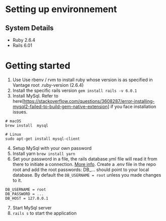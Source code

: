 # Setting up environnement

## System Details
- Ruby 2.6.4
- Rails 6.01

# Getting started
1. Use Use rbenv / rvm to install ruby whose version is as specified in Vantage root .ruby-version (2.6.4)
2. Install the specific rails version `gem install rails -v 6.0.1`
3. Install MySql. Refer to here[https://stackoverflow.com/questions/3608287/error-installing-mysql2-failed-to-build-gem-native-extension] if you face installation issues.
```
# macOS
brew install  mysql

# Linux
sudo apt-get install mysql-client
```
4. Setup MySql with your own password
5. Install yarn `brew install yarn`
6. Set your password in a file, the rails database.yml file will read it from there to initiate a connection. [More info](https://github.com/bkeepers/dotenv). Create a .env file in the repo root and add the root passwords:
DB_... should point to your local database. By default the `DB_USERNAME = root` unless you made changes to it.

```
DB_USERNAME = root
DB_PASSWORD = ...
DB_HOST = 127.0.0.1
```
7. Start MySql server
8. `rails s` to start the application